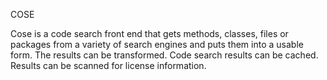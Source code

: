 COSE

Cose is a code search front end that gets methods, classes, files or packages
from a variety of search engines and puts them into a usable form.  The results
can be transformed.  Code search results can be cached.  Results can be scanned
for license information.

